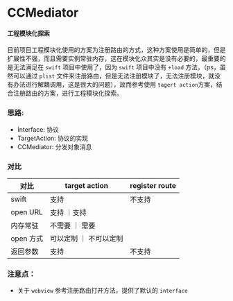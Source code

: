 # CCMediator

#### 工程模块化探索

目前项目工程模块化使用的方案为注册路由的方式，这种方案使用是简单的，但是扩展性不强，而且需要实例常驻内存，这在模块化众其实是没有必要的，最重要的是无法满足在 `swift` 项目中使用了，因为 `swift` 项目中没有  `+load` 方法，（ps，虽然可以通过 `plist` 文件来注册路由，但是无法注册模块了，无法注册模块，就没有办法进行解耦调用，这是很大的问题），故而参考使用 `tagert action`方案，结合注册路由的方案，进行工程模块化探索。

### 思路:
* Interface: 协议    
* TargetAction: 协议的实现
* CCMediator: 分发对象消息

### 对比
对比		|target  action  | register route
-----		|------------	    | -------------
swift		| 支持   		    | 不支持
open URL      | 支持	          ｜支持
内存常驻  	| 不需要            ｜ 需要
open 方式 	| 可以定制   	  ｜ 不可以定制
返回参数        | 支持                 | 不支持

### 注意点：
* 关于 `webview` 参考注册路由打开方法，提供了默认的 `interface` 

